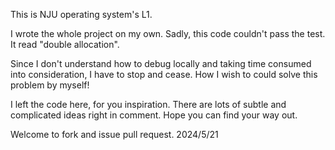 This is NJU operating system's L1.

I wrote the whole project on my own. Sadly, this code couldn't pass the test. It read "double allocation".

Since I don't understand how to debug locally and taking time consumed into consideration, I have to stop and cease. How I wish to could solve this problem by myself!

I left the code here, for you inspiration. There are lots of subtle and complicated ideas right in comment. Hope you can find your way out.

Welcome to fork and issue pull request.
2024/5/21
